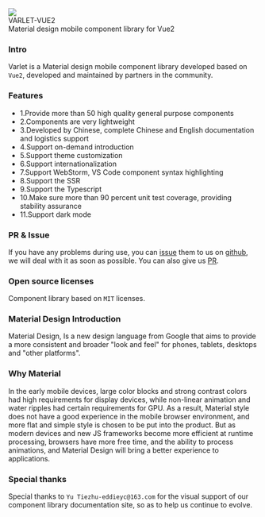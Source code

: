 <div class="varlet-introduce">
  <div class="varlet-introduce__row">
    <img class="varlet-introduce__image" src="https://varlet-vue2.vercel.app/varlet_icon.png" />
    <div class="varlet-introduce__name">VARLET-VUE2</div>  
  </div>
  <div class="varlet-introduce__des">Material design mobile component library for Vue2</div>
</div>

### Intro

Varlet is a Material design mobile component library developed based on `Vue2`, developed and maintained by partners in the community.

### Features
- 1.Provide more than 50 high quality general purpose components
- 2.Components are very lightweight
- 3.Developed by Chinese, complete Chinese and English documentation and logistics support
- 4.Support on-demand introduction
- 5.Support theme customization
- 6.Support internationalization
- 7.Support WebStorm, VS Code component syntax highlighting
- 8.Support the SSR
- 9.Support the Typescript
- 10.Make sure more than 90 percent unit test coverage, providing stability assurance
- 11.Support dark mode

### PR & Issue
If you have any problems during use, you can [issue](https://github.com/varletjs/varlet-vue2/issues) them to us on [github](https://github.com/varletjs/varlet-vue2),
we will deal with it as soon as possible. You can also give us [PR](https://github.com/varletjs/varlet-vue2/pulls).

### Open source licenses
Component library based on `MIT` licenses.

### Material Design Introduction
Material Design, Is a new design language from Google that aims to provide a more consistent and broader 
"look and feel" for phones, tablets, desktops and "other platforms".

### Why Material
In the early mobile devices, large color blocks and strong contrast colors had high requirements for display devices, 
while non-linear animation and water ripples had certain requirements for GPU.
As a result, Material style does not have a good experience in the mobile browser environment, and more flat and simple style is chosen to be put into the product.
But as modern devices and new JS frameworks become more efficient at runtime processing, 
browsers have more free time, and the ability to process animations, and Material Design will bring a better experience to applications.

### Special thanks

Special thanks to `Yu Tiezhu-eddieyc@163.com` for the visual support of our component library documentation site, 
so as to help us continue to evolve.
